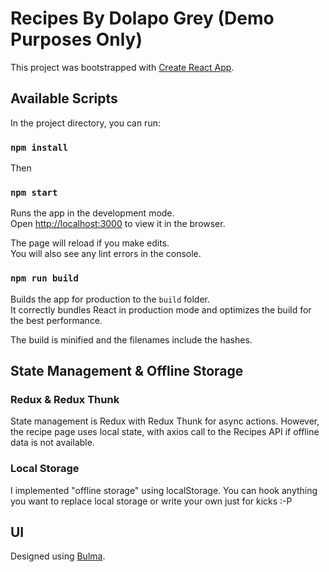 # Recipes By Dolapo Grey (Demo Purposes Only)

This project was bootstrapped with [Create React App](https://github.com/facebook/create-react-app).

## Available Scripts

In the project directory, you can run:

### `npm install`

Then

### `npm start`

Runs the app in the development mode.<br />
Open [http://localhost:3000](http://localhost:3000) to view it in the browser.

The page will reload if you make edits.<br />
You will also see any lint errors in the console.


### `npm run build`

Builds the app for production to the `build` folder.<br />
It correctly bundles React in production mode and optimizes the build for the best performance.

The build is minified and the filenames include the hashes.<br />


## State Management & Offline Storage

### Redux & Redux Thunk

State management is Redux with Redux Thunk for async actions. However, the recipe page uses local state, with axios call to the Recipes API if offline data is not available. 

### Local Storage
I implemented "offline storage" using localStorage. You can hook anything you want to replace local storage or write your own just for kicks :-P


## UI

Designed using [Bulma](https://bulma.io).